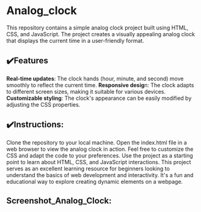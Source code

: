 # Analog_clock

This repository contains a simple analog clock project built using HTML, CSS, and JavaScript.
The project creates a visually appealing analog clock that displays the current time in a user-friendly format.

## :heavy_check_mark:Features

**Real-time updates**: The clock hands (hour, minute, and second) move smoothly to reflect the current time.
**Responsive desig**n: The clock adapts to different screen sizes, making it suitable for various devices.
**Customizable styling**: The clock's appearance can be easily modified by adjusting the CSS properties.


## :heavy_check_mark:Instructions:

Clone the repository to your local machine.
Open the index.html file in a web browser to view the analog clock in action.
Feel free to customize the CSS and adapt the code to your preferences.
Use the project as a starting point to learn about HTML, CSS, and JavaScript interactions.
This project serves as an excellent learning resource for beginners looking to understand the basics of web development and interactivity.
It's a fun and educational way to explore creating dynamic elements on a webpage.

## Screenshot_Analog_Clock:
